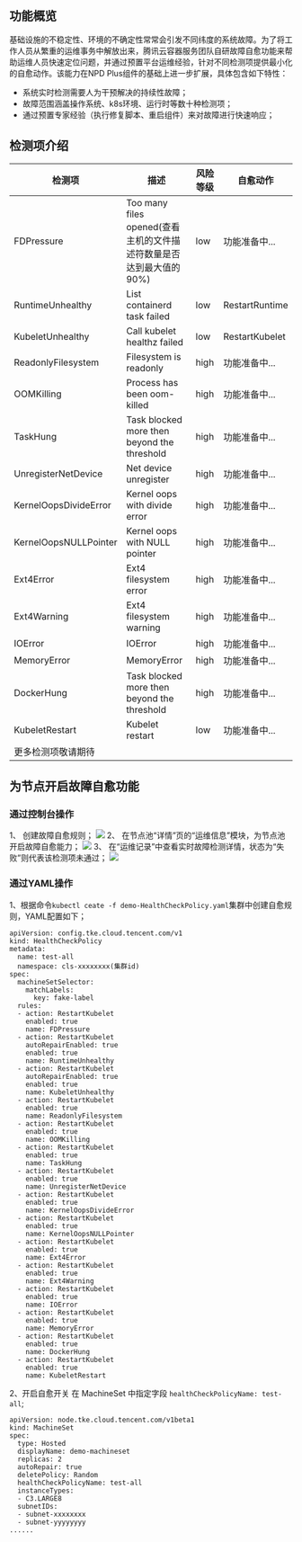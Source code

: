 ## 功能概览

基础设施的不稳定性、环境的不确定性常常会引发不同纬度的系统故障。为了将工作人员从繁重的运维事务中解放出来，腾讯云容器服务团队自研故障自愈功能来帮助运维人员快速定位问题，并通过预置平台运维经验，针对不同检测项提供最小化的自愈动作。该能力在NPD Plus组件的基础上进一步扩展，具体包含如下特性：
- 系统实时检测需要人为干预解决的持续性故障；
- 故障范围涵盖操作系统、k8s环境、运行时等数十种检测项；
- 通过预置专家经验（执行修复脚本、重启组件）来对故障进行快速响应；

## 检测项介绍


| **检测项**            | **描述**                                                     | **风险等级** | **自愈动作**   |
| --------------------- | ------------------------------------------------------------ | ------------ | -------------- |
| FDPressure            | Too many files opened(查看主机的文件描述符数量是否达到最大值的90%) | low          | 功能准备中...  |
| RuntimeUnhealthy      | List containerd task failed                                  | low          | RestartRuntime |
| KubeletUnhealthy      | Call kubelet healthz failed                                  | low          | RestartKubelet |
| ReadonlyFilesystem    | Filesystem is readonly                                       | high         | 功能准备中...  |
| OOMKilling            | Process has been oom-killed                                  | high         | 功能准备中...  |
| TaskHung              | Task blocked more then beyond the threshold                  | high         | 功能准备中...  |
| UnregisterNetDevice   | Net device unregister                                        | high         | 功能准备中...  |
| KernelOopsDivideError | Kernel oops with divide error                                | high         | 功能准备中...  |
| KernelOopsNULLPointer | Kernel oops with NULL pointer                                | high         | 功能准备中...  |
| Ext4Error             | Ext4 filesystem error                                        | high         | 功能准备中...  |
| Ext4Warning           | Ext4 filesystem warning                                      | high         | 功能准备中...  |
| IOError               | IOError                                                      | high         | 功能准备中...  |
| MemoryError           | MemoryError                                                  | high         | 功能准备中...  |
| DockerHung            | Task blocked more then beyond the threshold                  | high         | 功能准备中...  |
| KubeletRestart        | Kubelet restart                                              | low          | 功能准备中...  |
| 更多检测项敬请期待    |                                                              |              |                |

## 为节点开启故障自愈功能
### 通过控制台操作
1、 创建故障自愈规则；
![](https://qcloudimg.tencent-cloud.cn/raw/9579afdec6e0bed747ffba29d2615efa.png)
2、 在节点池“详情”页的“运维信息”模块，为节点池开启故障自愈能力；
![](https://qcloudimg.tencent-cloud.cn/raw/c708f966dc3391114344db59a30f572a.png)
3、 在“运维记录”中查看实时故障检测详情，状态为“失败”则代表该检测项未通过；
![](https://qcloudimg.tencent-cloud.cn/raw/5ebacb3fd82671054d7d79c8e3020379.png)

### 通过YAML操作
1、根据命令`kubectl ceate -f demo-HealthCheckPolicy.yaml`集群中创建自愈规则，YAML配置如下；
```
apiVersion: config.tke.cloud.tencent.com/v1
kind: HealthCheckPolicy
metadata:
  name: test-all
  namespace: cls-xxxxxxxx(集群id)
spec:
  machineSetSelector:
    matchLabels:
      key: fake-label
  rules:
  - action: RestartKubelet
    enabled: true
    name: FDPressure
  - action: RestartKubelet
    autoRepairEnabled: true
    enabled: true
    name: RuntimeUnhealthy
  - action: RestartKubelet
    autoRepairEnabled: true
    enabled: true
    name: KubeletUnhealthy
  - action: RestartKubelet
    enabled: true
    name: ReadonlyFilesystem
  - action: RestartKubelet
    enabled: true
    name: OOMKilling
  - action: RestartKubelet
    enabled: true
    name: TaskHung
  - action: RestartKubelet
    enabled: true
    name: UnregisterNetDevice
  - action: RestartKubelet
    enabled: true
    name: KernelOopsDivideError
  - action: RestartKubelet
    enabled: true
    name: KernelOopsNULLPointer
  - action: RestartKubelet
    enabled: true
    name: Ext4Error
  - action: RestartKubelet
    enabled: true
    name: Ext4Warning
  - action: RestartKubelet
    enabled: true
    name: IOError
  - action: RestartKubelet
    enabled: true
    name: MemoryError
  - action: RestartKubelet
    enabled: true
    name: DockerHung
  - action: RestartKubelet
    enabled: true
    name: KubeletRestart

```

2、开启自愈开关
在 MachineSet 中指定字段 `healthCheckPolicyName: test-all`;

```
apiVersion: node.tke.cloud.tencent.com/v1beta1
kind: MachineSet
spec:
  type: Hosted
  displayName: demo-machineset
  replicas: 2
  autoRepair: true
  deletePolicy: Random
  healthCheckPolicyName: test-all
  instanceTypes:
  - C3.LARGE8
  subnetIDs:
  - subnet-xxxxxxxx
  - subnet-yyyyyyyy
......

```



